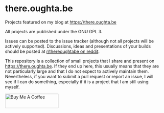 # there.oughta.be
Projects featured on my blog at https://there.oughta.be

All projects are published under the GNU GPL 3.

Issues can be posted to the issue tracker (although not all projects will be actively supported).
Discussions, ideas and presentations of your builds should be posted at [r/thereoughtabe on reddit](https://www.reddit.com/r/thereoughtabe/).

This repository is a collection of small projects that I share and present on https://there.oughta.be. If they end up here, this usually means that they are not particularly large and that I do not expect to actively maintain them. Nevertheless, if you want to submit a pull request or report an issue, I will see if I can do something, especially if it is a project that I am still using myself.

<a href="https://www.buymeacoffee.com/there.oughta.be" target="_blank"><img src="https://cdn.buymeacoffee.com/buttons/v2/default-blue.png" alt="Buy Me A Coffee" height="47" width="174" ></a>
